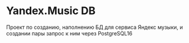 # Yandex.Music DB
Проект по созданию, наполнению БД для сервиса Яндекс музыки, и создании пары запрос к ним через PostgreSQL16

